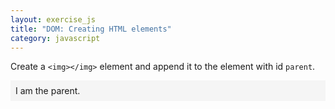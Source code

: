 ```yaml
---
layout: exercise_js
title: "DOM: Creating HTML elements"
category: javascript
---
```


Create a `<img></img>` element and append it to the element with id `parent`.

<div id="parent" style="padding: 8px; background-color: #f5f5f5;">I am the parent.</div>

<script>
    function preparator() {
      document.getElementById('parent').textContent = 'I am the parent.';
    }

    function evaluator() {
      if (!document.getElementById('parent').querySelectorAll('img').length) {
        return 'You did not append a <code>img</code> element into parent!';
      }
    };
</script>

